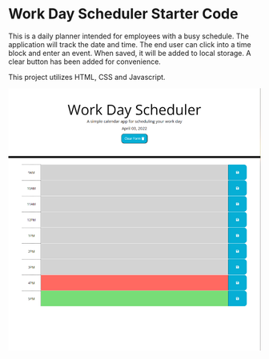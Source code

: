 # Work Day Scheduler Starter Code
This is a daily planner intended for employees with a busy schedule. The application will track the date and time. The end user can click into a time block and enter an event. When saved, it will be added to local storage. A clear button has been added for convenience.

This project utilizes HTML, CSS and Javascript.

![Portfolio Layout](./Develop/images/webpage.png)